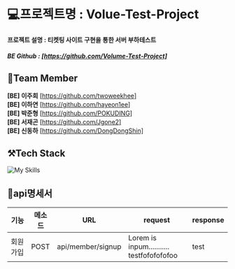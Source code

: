 # 💻프로젝트명 : Volue-Test-Project

#### 프로젝트 설명 : 티켓팅 사이트 구현을 통한 서버 부하테스트

##### BE Github : [https://github.com/Volume-Test-Project]

## 👥Team Member
**[BE] 이주희** [https://github.com/twoweekhee] <br>
**[BE] 이하연** [https://github.com/hayeon1ee]<br>
**[BE] 박준형** [https://github.com/POKUDING] <br>
**[BE] 서재곤** [https://github.com/Jgone2] <br>
**[BE] 신동하** [https://github.com/DongDongShin]<br>  

## ⚒Tech Stack
![My Skills](https://skillicons.dev/icons?i=java,spring,gradle,mysql,html,sass,aws,docker,nginx&perline=10)

## 📃api명세서

|기능|메소드|URL|request|response|
|------|---|---|---|---|
|회원가입|POST|api/member/signup|Lorem is inpum...........<br>testfofofofofoo|test|


